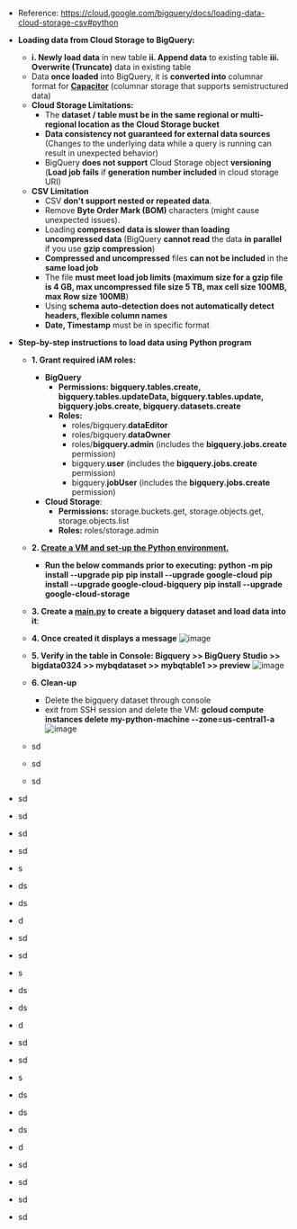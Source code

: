 - Reference: https://cloud.google.com/bigquery/docs/loading-data-cloud-storage-csv#python
  
- **Loading data from Cloud Storage to BigQuery:**
  - **i. Newly load data** in new table **ii. Append data** to existing table **iii. Overwrite (Truncate)** data in existing table
  - Data **once loaded** into BigQuery, it is **converted into** columnar format for **[Capacitor](https://cloud.google.com/blog/products/bigquery/inside-capacitor-bigquerys-next-generation-columnar-storage-format)** (columnar storage that supports semistructured data)
  - **Cloud Storage Limitations:**
    - The **dataset / table must be in the same regional or multi- regional location as the Cloud Storage bucket**   
    - **Data consistency not guaranteed for external data sources** (Changes to the underlying data while a query is running can result in unexpected behavior)
    - BigQuery **does not support** Cloud Storage object **versioning** (**Load job fails** if **generation number included** in cloud storage URI)
  - **CSV Limitation**
    - CSV **don't support nested or repeated data**.
    - Remove **Byte Order Mark (BOM)** characters (might cause unexpected issues).
    - Loading **compressed data is slower than loading uncompressed data** (BigQuery **cannot read** the data **in parallel** if you use **gzip compression**)
    - **Compressed and uncompressed** files **can not be included** in the **same load job**
    - The file **must meet load job limits (maximum size for a gzip file is 4 GB, max uncompressed file size 5 TB, max cell size 100MB, max Row size 100MB**)
    - Using **schema auto-detection does not automatically detect headers, flexible column names**
    - **Date, Timestamp** must be in specific format
  
- **Step-by-step instructions to load data using Python program**
  - **1. Grant required iAM roles:**
    - **BigQuery**
      - **Permissions: bigquery.tables.create, bigquery.tables.updateData, bigquery.tables.update, bigquery.jobs.create, bigquery.datasets.create**
      - **Roles:**
        - roles/bigquery.**dataEditor**
        - roles/bigquery.**dataOwner**
        - roles/**bigquery.admin** (includes the **bigquery.jobs.create** permission)
        - bigquery.**user** (includes the **bigquery.jobs.create** permission)
        - bigquery.**jobUser** (includes the **bigquery.jobs.create** permission) 
    - **Cloud Storage**:
      - **Permissions:** storage.buckets.get, storage.objects.get, storage.objects.list
      - **Roles:** roles/storage.admin  

  - **2. [Create a VM and set-up the Python environment.](https://github.com/Ajit1279/GCP_Learning/blob/main/Compute_VMs/20240407_Python/Python_Readme.md)**
    - **Run the below commands prior to executing:**
      **python -m pip install --upgrade pip**
      **pip install --upgrade google-cloud**
      **pip install --upgrade google-cloud-bigquery**
      **pip install --upgrade google-cloud-storage**

  - **3. Create a [main.py](https://github.com/Ajit1279/GCP_Learning/blob/main/20240316_BigDataAnalytics/20240325_BQ_DataLoad/20240406_CSVLoad_Python/main.py) to create a bigquery dataset and load data into it**:

  - **4. Once created it displays a message**
![image](https://github.com/Ajit1279/GCP_Learning/assets/81754034/ae8c1b23-1fcf-41d6-8276-27ce5a2b0213)

  - **5. Verify in the table in Console: Bigquery >> BigQuery Studio >> bigdata0324 >> mybqdataset >> mybqtable1 >> preview**
![image](https://github.com/Ajit1279/GCP_Learning/assets/81754034/ed4a69ff-c46c-4dc6-aa69-9eee7bcf9cd5)

  - **6. Clean-up**
    - Delete the bigquery dataset through console
    - exit from SSH session and delete the VM: **gcloud compute instances delete my-python-machine --zone=us-central1-a**
![image](https://github.com/Ajit1279/GCP_Learning/assets/81754034/6ab06ef0-e9df-4281-91b5-ef83333b1f11)

  - sd
  - sd
  - sd  
- sd
- sd
- sd
- sd
- s
- ds
- ds
- d
- sd
- sd
- s
- ds
- ds
- d
- sd
- sd
- s
- ds
- ds
- ds
- d
- sd
- sd
- sd
- sd  
